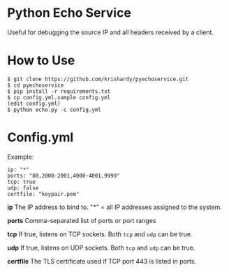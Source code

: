 # Python Echo Service

Useful for debugging the source IP and all headers received by a client.

# How to Use

```
$ git clone https://github.com/krishardy/pyechoservice.git
$ cd pyechoservice
$ pip install -r requirements.txt
$ cp config.yml.sample config.yml
(edit config.yml)
$ python echo.py -c config.yml
```

# Config.yml

Example:

```
ip: "*"
ports: "80,2000-2001,4000-4001,9999"
tcp: true
udp: false
certfile: "keypair.pem"
```

**ip** The IP address to bind to. "*" = all IP addresses assigned to the system.

**ports** Comma-separated list of ports or port ranges

**tcp** If true, listens on TCP sockets.  Both `tcp` and `udp` can be true.

**udp** If true, listens on UDP sockets.  Both `tcp` and `udp` can be true.

**certfile** The TLS certificate used if TCP port 443 is listed in ports.
